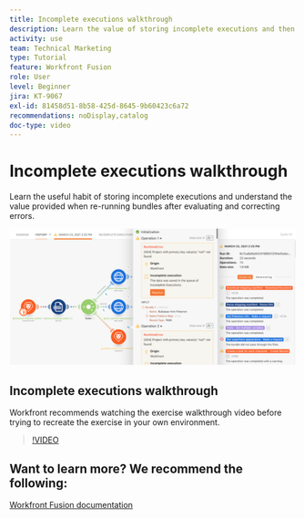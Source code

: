 ```yaml
---
title: Incomplete executions walkthrough
description: Learn the value of storing incomplete executions and then re-running bundles after evaluating and correcting errors in [!DNL Adobe Workfront Fusion].
activity: use
team: Technical Marketing
type: Tutorial
feature: Workfront Fusion
role: User
level: Beginner
jira: KT-9067
exl-id: 81458d51-8b58-425d-8645-9b60423c6a72
recommendations: noDisplay,catalog
doc-type: video
---
```

# Incomplete executions walkthrough

Learn the useful habit of storing incomplete executions and understand the value provided when re-running bundles after evaluating and correcting errors.

![An image of a scenario with error handling](assets/troubleshooting-and-error-handling-8.png)

## Incomplete executions walkthrough

Workfront recommends watching the exercise walkthrough video before trying to recreate the exercise in your own environment.

>[!VIDEO](https://video.tv.adobe.com/v/335308/?quality=12&learn=on&enablevpops)

## Want to learn more? We recommend the following:

[Workfront Fusion documentation](https://experienceleague.adobe.com/docs/workfront/using/adobe-workfront-fusion/workfront-fusion-2.html?lang=en)
